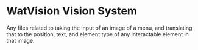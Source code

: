 # WatVision Vision System

Any files related to taking the input of an image of a menu, and translating that to the position, text, and element type of any interactable element in that image.
